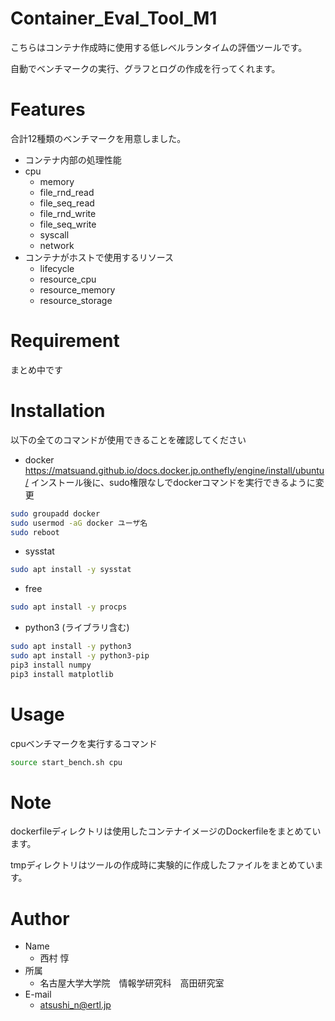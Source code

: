 # Container_Eval_Tool_M1
 
こちらはコンテナ作成時に使用する低レベルランタイムの評価ツールです。
 
自動でベンチマークの実行、グラフとログの作成を行ってくれます。
 
# Features
 
合計12種類のベンチマークを用意しました。

* コンテナ内部の処理性能
* cpu
	* memory
	* file_rnd_read
	* file_seq_read
	* file_rnd_write
	* file_seq_write
	* syscall
	* network
* コンテナがホストで使用するリソース
	* lifecycle
	* resource_cpu
	* resource_memory
	* resource_storage

 
# Requirement
 
まとめ中です
 
# Installation

以下の全てのコマンドが使用できることを確認してください

* docker
https://matsuand.github.io/docs.docker.jp.onthefly/engine/install/ubuntu/
インストール後に、sudo権限なしでdockerコマンドを実行できるように変更
```bash
sudo groupadd docker
sudo usermod -aG docker ユーザ名
sudo reboot
```

* sysstat
```bash
sudo apt install -y sysstat
```

* free
```bash
sudo apt install -y procps
```

* python3 (ライブラリ含む)
```bash
sudo apt install -y python3
sudo apt install -y python3-pip
pip3 install numpy
pip3 install matplotlib
```
 
# Usage
 
cpuベンチマークを実行するコマンド
 
```bash
source start_bench.sh cpu
```
 
# Note
 
dockerfileディレクトリは使用したコンテナイメージのDockerfileをまとめています。

tmpディレクトリはツールの作成時に実験的に作成したファイルをまとめています。
 
# Author
 
* Name
	* 西村 惇
* 所属
	* 名古屋大学大学院　情報学研究科　高田研究室　
* E-mail
	* atsushi_n@ertl.jp

